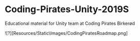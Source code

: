 # Coding-Pirates-Unity-2019S
Educational material for Unity team at Coding Pirates Birkerød

![?][Resources/Static\Images/CodingPiratesRoadmap.png]